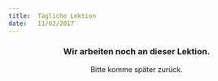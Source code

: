 ```yaml
---
title:  Tägliche Lektion
date:   11/02/2017
---
```


### <center>Wir arbeiten noch an dieser Lektion.</center>
<center>Bitte komme später zurück.</center>